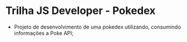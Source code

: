 # Trilha JS Developer - Pokedex

- Projeto de desenvolvimento de uma pokedex utilizando, consumindo informações a Poke API;